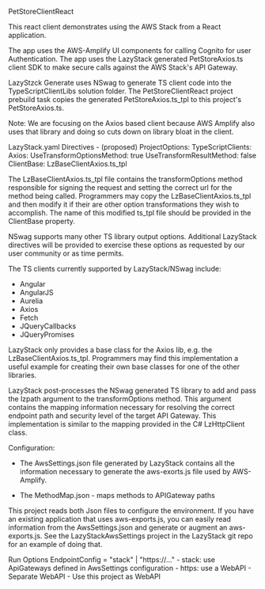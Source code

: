 PetStoreClientReact

This react client demonstrates using the AWS Stack from a React application.

The app uses the AWS-Amplify UI components for calling Cognito for user Authentication.
The app uses the LazyStack generated PetStoreAxios.ts client SDK to make secure calls 
against the AWS Stack's API Gateway.

LazyStzck Generate uses NSwag to generate TS client code into the TypeScriptClientLibs solution folder.
The PetStoreClientReact project prebuild task copies the generated PetStoreAxios.ts_tpl to this 
project's PetStoreAxios.ts. 

Note: We are focusing on the Axios based client because AWS Amplify also uses that library and doing 
so cuts down on library bloat in the client.

LazyStack.yaml Directives - (proposed)
ProjectOptions:
  TypeScriptClients:
    Axios:
      UseTransformOptionsMethod: true
      UseTransformResultMethod: false
      ClientBase: LzBaseClientAxios.ts_tpl

The LzBaseClientAxios.ts_tpl file contains the transformOptions method responsible for signing the request 
and setting the correct url for the method being called. Programmers may copy the LzBaseClientAxios.ts_tpl
and then modify it if their are other option transformations they wish to accomplish. The name of this 
modified ts_tpl file should be provided in the ClientBase property.

NSwag supports many other TS library output options. Additional LazyStack directives will be provided to 
exercise these options as requested by our user community or as time permits. 

The TS clients currently supported by LazyStack/NSwag include:
- Angular
- AngularJS
- Aurelia
- Axios 
- Fetch
- JQueryCallbacks
- JQueryPromises

LazyStack only provides a base class for the Axios lib, e.g. the LzBaseClientAxios.ts_tpl. Programmers may
find this implementation a useful example for creating their own base classes for one of the other libraries.

LazyStack post-processes the NSwag generated TS library to add and pass the lzpath argument to the 
transformOptions method. This argument contains the mapping information necessary for resolving the correct 
endpoint path and security level of the target API Gateway. This implementation is similar to the mapping 
provided in the C# LzHttpClient class. 

Configuration:
 - The AwsSettings.json file generated by LazyStack contains all the information necessary to generate the 
    aws-exorts.js file used by AWS-Amplify. 

 - The MethodMap.json - maps methods to APIGateway paths

 This project reads both Json files to configure the environment. If you have an existing application that 
 uses aws-exports.js, you can easily read information from the AwsSettings.json and generate or augment 
 an aws-exports.js. See the LazyStackAwsSettings project in the LazyStack git repo for an example of doing
 that.

 Run Options
   EndpointConfig = "stack" | "https://..."
     - stack: use ApiGateways defined in AwsSettings configuration
     - https: use a WebAPI
        - Separate WebAPI
        - Use this project as WebAPI




